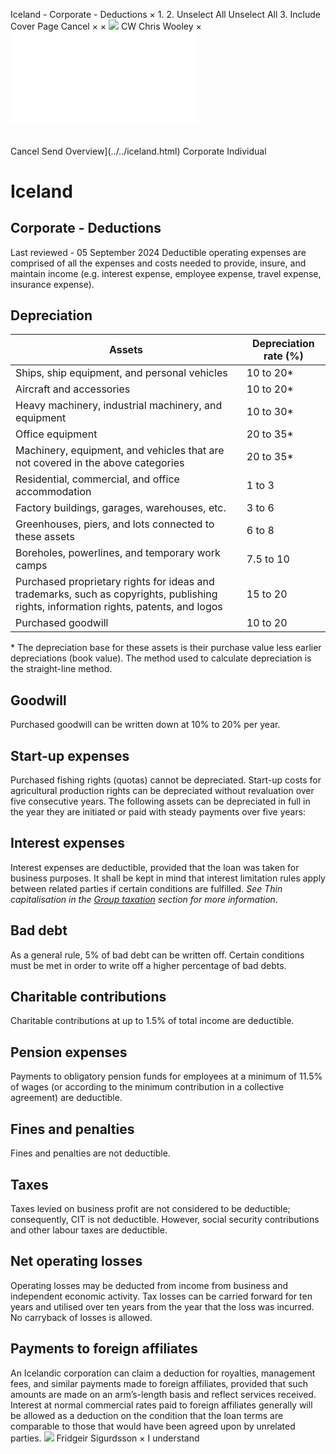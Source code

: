 Iceland - Corporate - Deductions
×
1.
2.
Unselect All
Unselect All
3.
Include Cover Page
Cancel
×
×
![](../../-/media/world-wide-tax-summaries/attachments/global---chris-wooley.ashx%3Frev=ac5e5f3223b34096b1afc2a6009c7320&revision=ac5e5f32-23b3-4096-b1af-c2a6009c7320&hash=859B7ADC84DC2CBEC9760E9E6EE7DE6D0A8BFCDF)
CW
Chris Wooley
×
![](deductions.html)
######
Cancel
Send
Overview](../../iceland.html)
Corporate
Individual
# Iceland
## Corporate - Deductions
Last reviewed - 05 September 2024
Deductible operating expenses are comprised of all the expenses and costs needed to provide, insure, and maintain income (e.g. interest expense, employee expense, travel expense, insurance expense).
## Depreciation
| Assets | Depreciation rate (%) |
| --- | --- |
| Ships, ship equipment, and personal vehicles | 10 to 20\* |
| Aircraft and accessories | 10 to 20\* |
| Heavy machinery, industrial machinery, and equipment | 10 to 30\* |
| Office equipment | 20 to 35\* |
| Machinery, equipment, and vehicles that are not covered in the above categories | 20 to 35\* |
| Residential, commercial, and office accommodation | 1 to 3 |
| Factory buildings, garages, warehouses, etc. | 3 to 6 |
| Greenhouses, piers, and lots connected to these assets | 6 to 8 |
| Boreholes, powerlines, and temporary work camps | 7.5 to 10 |
| Purchased proprietary rights for ideas and trademarks, such as copyrights, publishing rights, information rights, patents, and logos | 15 to 20 |
| Purchased goodwill | 10 to 20 |
\* The depreciation base for these assets is their purchase value less earlier depreciations (book value).
The method used to calculate depreciation is the straight-line method.
## Goodwill
Purchased goodwill can be written down at 10% to 20% per year.
## Start-up expenses
Purchased fishing rights (quotas) cannot be depreciated.
Start-up costs for agricultural production rights can be depreciated without revaluation over five consecutive years. The following assets can be depreciated in full in the year they are initiated or paid with steady payments over five years:
## Interest expenses
Interest expenses are deductible, provided that the loan was taken for business purposes. It shall be kept in mind that interest limitation rules apply between related parties if certain conditions are fulfilled. *See Thin capitalisation in the [Group taxation](group-taxation.html) section for more information*.
## Bad debt
As a general rule, 5% of bad debt can be written off. Certain conditions must be met in order to write off a higher percentage of bad debts.
## Charitable contributions
Charitable contributions at up to 1.5% of total income are deductible.
## Pension expenses
Payments to obligatory pension funds for employees at a minimum of 11.5% of wages (or according to the minimum contribution in a collective agreement) are deductible.
## Fines and penalties
Fines and penalties are not deductible.
## Taxes
Taxes levied on business profit are not considered to be deductible; consequently, CIT is not deductible. However, social security contributions and other labour taxes are deductible.
## Net operating losses
Operating losses may be deducted from income from business and independent economic activity. Tax losses can be carried forward for ten years and utilised over ten years from the year that the loss was incurred.
No carryback of losses is allowed.
## Payments to foreign affiliates
An Icelandic corporation can claim a deduction for royalties, management fees, and similar payments made to foreign affiliates, provided that such amounts are made on an arm’s-length basis and reflect services received. Interest at normal commercial rates paid to foreign affiliates generally will be allowed as a deduction on the condition that the loan terms are comparable to those that would have been agreed upon by unrelated parties.
![](../../-/media/world-wide-tax-summaries/attachments/iceland---fridgeir-sigurdsson.ashx%3Frev=c80c60aea4324e5fa9a2fa2adf1fa0e3&revision=c80c60ae-a432-4e5f-a9a2-fa2adf1fa0e3&hash=88430F8F98B3CE3EDCBC9487DA3F27BF4DC836AB)
Fridgeir Sigurdsson
×
I understand